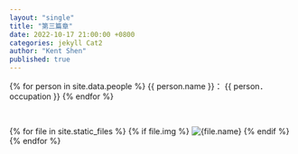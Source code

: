 ```yaml
---
layout: "single"
title: "第三篇章"
date: 2022-10-17 21:00:00 +0800
categories: jekyll Cat2
author: "Kent Shen"
published: true
---
```


{% for person in site.data.people  %}
{{ person.name }}： {{ person．occupation }}
{% endfor %}

<br>

{% for file in site.static_files %}
{% if file.img %}
<img src="{{file.path}}" alt="{file.name}">
{% endif %}
{% endfor %}
